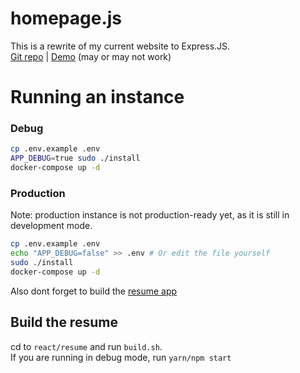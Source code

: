 # homepage.js
This is a rewrite of my current website to Express.JS.  
[Git repo](https://git.blek.codes/blek/homepage.js) | [Demo](https://new.blek.codes) (may or may not work)

# Running an instance

### Debug
```bash
cp .env.example .env
APP_DEBUG=true sudo ./install
docker-compose up -d
```

### Production
Note: production instance is not production-ready yet, as it is still in development mode.

```bash
cp .env.example .env
echo "APP_DEBUG=false" >> .env # Or edit the file yourself
sudo ./install
docker-compose up -d
```

Also dont forget to build the [resume app](#build-the-resume)

## Build the resume
cd to `react/resume` and run `build.sh`.  
If you are running in debug mode, run `yarn/npm start`